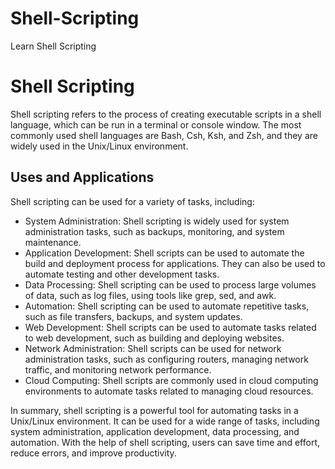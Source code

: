 # Shell-Scripting

Learn Shell Scripting

<h1>Shell Scripting</h1>
<p>Shell scripting refers to the process of creating executable scripts in a shell language, which can be run in a terminal or console window. The most commonly used shell languages are Bash, Csh, Ksh, and Zsh, and they are widely used in the Unix/Linux environment.</p>
<h2>Uses and Applications</h2>
<p>Shell scripting can be used for a variety of tasks, including:</p>
<ul>
  <li>System Administration: Shell scripting is widely used for system administration tasks, such as backups, monitoring, and system maintenance.</li>
  <li>Application Development: Shell scripts can be used to automate the build and deployment process for applications. They can also be used to automate testing and other development tasks.</li>
  <li>Data Processing: Shell scripting can be used to process large volumes of data, such as log files, using tools like grep, sed, and awk.</li>
  <li>Automation: Shell scripting can be used to automate repetitive tasks, such as file transfers, backups, and system updates.</li>
  <li>Web Development: Shell scripts can be used to automate tasks related to web development, such as building and deploying websites.</li>
  <li>Network Administration: Shell scripts can be used for network administration tasks, such as configuring routers, managing network traffic, and monitoring network performance.</li>
  <li>Cloud Computing: Shell scripts are commonly used in cloud computing environments to automate tasks related to managing cloud resources.</li>
</ul>
<p>In summary, shell scripting is a powerful tool for automating tasks in a Unix/Linux environment. It can be used for a wide range of tasks, including system administration, application development, data processing, and automation. With the help of shell scripting, users can save time and effort, reduce errors, and improve productivity.</p>
